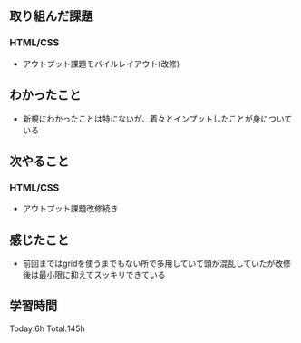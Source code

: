 ## 取り組んだ課題
### HTML/CSS
- アウトプット課題モバイルレイアウト(改修)
## わかったこと
- 新規にわかったことは特にないが、着々とインプットしたことが身についている
## 次やること
### HTML/CSS
- アウトプット課題改修続き
## 感じたこと
- 前回まではgridを使うまでもない所で多用していて頭が混乱していたが改修後は最小限に抑えてスッキリできている
## 学習時間
Today:6h Total:145h
